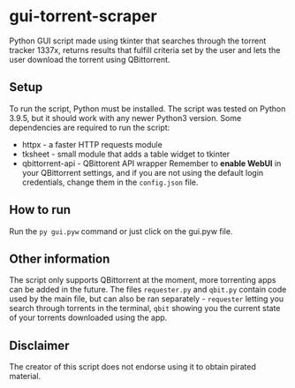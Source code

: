 # gui-torrent-scraper
Python GUI script made using tkinter that searches through the torrent tracker 1337x, returns results that fulfill criteria set by the user and lets the user download the torrent using QBittorrent.
## Setup
To run the script, Python must be installed. The script was tested on Python 3.9.5, but it should work with any newer Python3 version.
Some dependencies are required to run the script:
* httpx - a faster HTTP requests module
* tksheet - small module that adds a table widget to tkinter
* qbittorrent-api - QBittorent API wrapper
Remember to **enable WebUI** in your QBittorrent settings, and if you are not using the default login credentials, change them in the `config.json` file.
## How to run
Run the `py gui.pyw` command or just click on the gui.pyw file.
## Other information
The script only supports QBittorrent at the moment, more torrenting apps can be added in the future.
The files `requester.py` and `qbit.py` contain code used by the main file, but can also be ran separately - `requester` letting you search through torrents in the terminal, `qbit` showing you the current state of your torrents downloaded using the app.
## Disclaimer
The creator of this script does not endorse using it to obtain pirated material.
